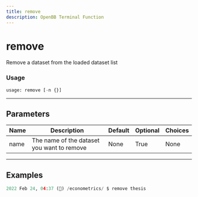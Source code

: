 ```yaml
---
title: remove
description: OpenBB Terminal Function
---
```


# remove

Remove a dataset from the loaded dataset list

### Usage 
```python
usage: remove [-n {}]
```

---
## Parameters

| Name | Description | Default | Optional | Choices |
| ---- | ----------- | ------- | -------- | ------- |
| name | The name of the dataset you want to remove | None | True | None |


---
## Examples

```python
2022 Feb 24, 04:37 (🦋) /econometrics/ $ remove thesis
```

